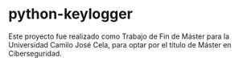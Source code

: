 # python-keylogger

Este proyecto fue realizado como Trabajo de Fin de Máster para la Universidad Camilo José Cela, para optar por el título de Máster en Ciberseguridad.
